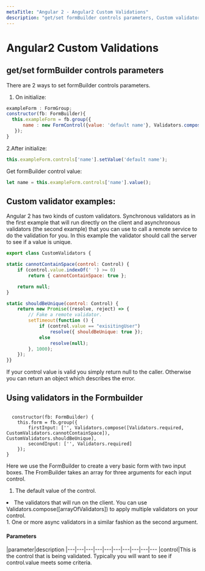```yaml
---
metaTitle: "Angular 2 - Angular2 Custom Validations"
description: "get/set formBuilder controls parameters, Custom validator examples:, Using validators in the Formbuilder"
---
```


# Angular2 Custom Validations



## get/set formBuilder controls parameters


There are 2 ways to set formBuilder controls parameters.

1. On initialize:

```js
exampleForm : FormGroup;
constructor(fb: FormBuilder){
  this.exampleForm = fb.group({
      name : new FormControl({value: 'default name'}, Validators.compose([Validators.required, Validators.maxLength(15)]))
   });
}

```

2.After initialize:

```js
this.exampleForm.controls['name'].setValue('default name');

```

Get formBuilder control value:

```js
let name = this.exampleForm.controls['name'].value();

```



## Custom validator examples:


Angular 2 has two kinds of custom validators. Synchronous validators as in the first example that will run directly on the client and asynchronous validators (the second example) that you can use to call a remote service to do the validation for you. In this example the validator should call the server to see if a value is unique.

```js
export class CustomValidators {

static cannotContainSpace(control: Control) {
    if (control.value.indexOf(' ') >= 0)
        return { cannotContainSpace: true };

    return null;
}

static shouldBeUnique(control: Control) {
    return new Promise((resolve, reject) => {
        // Fake a remote validator.
        setTimeout(function () {
            if (control.value == "exisitingUser")
                resolve({ shouldBeUnique: true });
            else
                resolve(null);
        }, 1000);
    });
}}

```

If your control value is valid you simply return null to the caller. Otherwise you can return an object which describes the error.



## Using validators in the Formbuilder


```

  constructor(fb: FormBuilder) {
    this.form = fb.group({
        firstInput: ['', Validators.compose([Validators.required, CustomValidators.cannotContainSpace]), CustomValidators.shouldBeUnique],
        secondInput: ['', Validators.required]
    });
}

```

Here we use the FormBuilder to create a very basic form with two input boxes. The FromBuilder takes an array for three arguments for each input control.

1. The default value of the control.
<li>The validators that will run on the client. You can use
Validators.compose([arrayOfValidators]) to apply multiple validators
on your control.</li>
1. One or more async validators in a similar fashion as the second argument.



#### Parameters


|parameter|description
|---|---|---|---|---|---|---|---|---|---
|control|This is the control that is being validated. Typically you will want to see if control.value meets some criteria.

